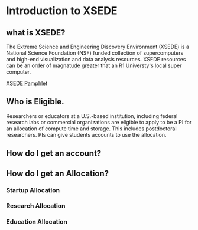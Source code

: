 # Introduction to XSEDE

## what is XSEDE?

The Extreme Science and Engineering Discovery Environment (XSEDE) is a National Science Foundation (NSF) funded collection of supercomputers and high-end visualization and data analysis resources. XSEDE resources can be an order of magnatude greater that an R1 Universty's local super computer. 

[XSEDE Pamphlet](https://www.xsede.org/documents/10157/169907/what-is-XSEDE.pdf)

## Who is Eligible.

Researchers or educators at a U.S.-based institution, including federal research labs or commercial organizations are eligible to apply to be a PI for an allocation of compute time and storage.  This includes postdoctoral researchers. PIs can give students accounts to use the allocation.


## How do I get an account?

## How do I get an Allocation?

### Startup Allocation

### Research Allocation

### Education Allocation



